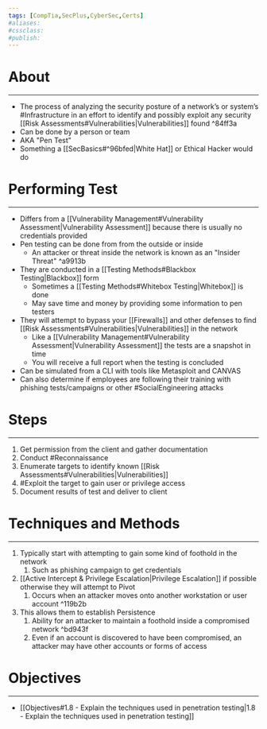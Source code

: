 ```yaml
---
tags: [CompTia,SecPlus,CyberSec,Certs]
#aliases:
#cssclass:
#publish:
---
```


# About
---
- The process of analyzing the security posture of a network’s or system’s #Infrastructure  in an effort to identify and possibly exploit any security [[Risk Assessments#Vulnerabilities|Vulnerabilities]] found ^84ff3a
- Can be done by a person or team
- AKA "Pen Test"
- Something a [[SecBasics#^96bfed|White Hat]] or Ethical Hacker would do

# Performing Test
---
- Differs from a [[Vulnerability Management#Vulnerability Assessment|Vulnerability Assessment]] because there is usually no credentials provided
- Pen testing can be done from from the outside or inside
	- An attacker or threat inside the network is known as an "Insider Threat" ^a9913b
- They are conducted in a [[Testing Methods#Blackbox Testing|Blackbox]] form
	- Sometimes a [[Testing Methods#Whitebox Testing|Whitebox]] is done
	- May save time and money by providing some information to pen testers
- They will attempt to bypass your [[Firewalls]] and other defenses to find [[Risk Assessments#Vulnerabilities|Vulnerabilities]] in the network
	- Like a [[Vulnerability Management#Vulnerability Assessment|Vulnerability Assessment]] the tests are a snapshot in time
	- You will receive a full report when the testing is concluded
- Can be simulated from a CLI with tools like Metasploit and CANVAS
- Can also determine if employees are following their training with phishing tests/campaigns or other #SocialEngineering attacks

# Steps
---
1. Get permission from the client and gather documentation
2. Conduct #Reconnaissance 
3. Enumerate targets to identify known [[Risk Assessments#Vulnerabilities|Vulnerabilities]]
4. #Exploit the target to gain user or privilege access
5. Document results of test and deliver to client

# Techniques and Methods
---
1. Typically start with attempting to gain some kind of foothold in the network
	1. Such as phishing campaign to get credentials
2. [[Active Intercept & Privilege Escalation|Privilege Escalation]] if possible otherwise they will attempt to Pivot
	1. Occurs when an attacker moves onto another workstation or user account ^119b2b
3. This allows them to establish Persistence
	1. Ability for an attacker to maintain a foothold inside a compromised network ^bd943f
	2. Even if an account is discovered to have been compromised, an attacker may have other accounts or forms of access

# Objectives
---
- [[Objectives#1.8 - Explain the techniques used in penetration testing|1.8 - Explain the techniques used in penetration testing]]